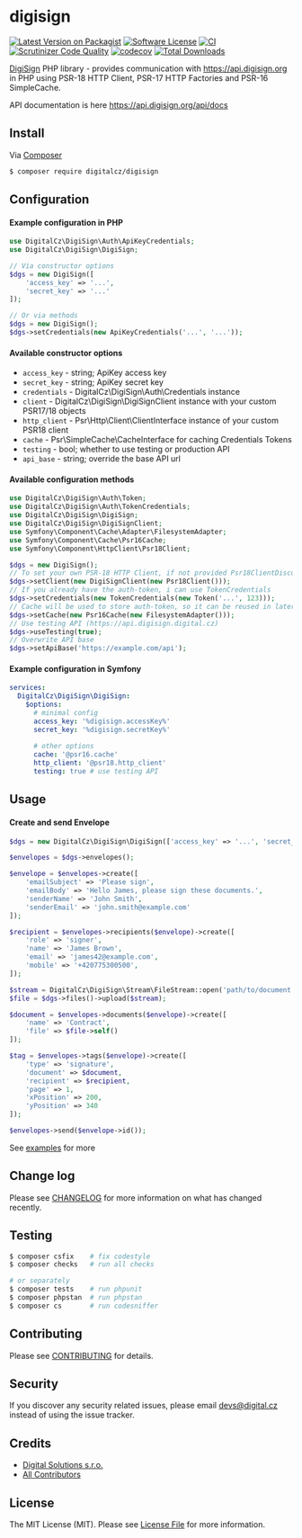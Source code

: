 # digisign

[![Latest Version on Packagist][ico-version]][link-packagist]
[![Software License][ico-license]](LICENSE)
[![CI](https://github.com/digitalcz/digisign/workflows/CI/badge.svg)]()
[![Scrutinizer Code Quality](https://scrutinizer-ci.com/g/digitalcz/digisign/badges/quality-score.png?b=1.x)](https://scrutinizer-ci.com/g/digitalcz/digisign/?branch=1.x)
[![codecov](https://codecov.io/gh/digitalcz/digisign/branch/master/graph/badge.svg)](https://codecov.io/gh/digitalcz/digisign)
[![Total Downloads][ico-downloads]][link-downloads]

[DigiSign](https://www.digisign.cz) PHP library - provides communication with https://api.digisign.org in PHP using PSR-18 HTTP Client, PSR-17 HTTP Factories and PSR-16 SimpleCache.

API documentation is here https://api.digisign.org/api/docs

## Install

Via [Composer](https://getcomposer.org/)

```bash
$ composer require digitalcz/digisign
```

## Configuration

#### Example configuration in PHP

```php
use DigitalCz\DigiSign\Auth\ApiKeyCredentials;
use DigitalCz\DigiSign\DigiSign;

// Via constructor options
$dgs = new DigiSign([
    'access_key' => '...', 
    'secret_key' => '...'
]);

// Or via methods
$dgs = new DigiSign();
$dgs->setCredentials(new ApiKeyCredentials('...', '...'));
```

#### Available constructor options
*  `access_key`      - string; ApiKey access key
*  `secret_key`      - string; ApiKey secret key
*  `credentials`     - DigitalCz\DigiSign\Auth\Credentials instance
*  `client`          - DigitalCz\DigiSign\DigiSignClient instance with your custom PSR17/18 objects
*  `http_client`     - Psr\Http\Client\ClientInterface instance of your custom PSR18 client
*  `cache`           - Psr\SimpleCache\CacheInterface for caching Credentials Tokens
*  `testing`         - bool; whether to use testing or production API
*  `api_base`        - string; override the base API url

#### Available configuration methods

```php
use DigitalCz\DigiSign\Auth\Token;
use DigitalCz\DigiSign\Auth\TokenCredentials;
use DigitalCz\DigiSign\DigiSign;
use DigitalCz\DigiSign\DigiSignClient;
use Symfony\Component\Cache\Adapter\FilesystemAdapter;
use Symfony\Component\Cache\Psr16Cache;
use Symfony\Component\HttpClient\Psr18Client;

$dgs = new DigiSign();
// To set your own PSR-18 HTTP Client, if not provided Psr18ClientDiscovery is used
$dgs->setClient(new DigiSignClient(new Psr18Client()));
// If you already have the auth-token, i can use TokenCredentials
$dgs->setCredentials(new TokenCredentials(new Token('...', 123)));
// Cache will be used to store auth-token, so it can be reused in later requests
$dgs->setCache(new Psr16Cache(new FilesystemAdapter()));
// Use testing API (https://api.digisign.digital.cz)
$dgs->useTesting(true);
// Overwrite API base
$dgs->setApiBase('https://example.com/api');
```

#### Example configuration in Symfony

```yaml
services:
  DigitalCz\DigiSign\DigiSign:
    $options:
      # minimal config
      access_key: '%digisign.accessKey%'
      secret_key: '%digisign.secretKey%'
      
      # other options
      cache: '@psr16.cache'
      http_client: '@psr18.http_client'
      testing: true # use testing API
```

## Usage

#### Create and send Envelope

```php
$dgs = new DigitalCz\DigiSign\DigiSign(['access_key' => '...', 'secret_key' => '...']);

$envelopes = $dgs->envelopes();

$envelope = $envelopes->create([
    'emailSubject' => 'Please sign',
    'emailBody' => 'Hello James, please sign these documents.',
    'senderName' => 'John Smith',
    'senderEmail' => 'john.smith@example.com'
]);

$recipient = $envelopes->recipients($envelope)->create([
    'role' => 'signer',
    'name' => 'James Brown',
    'email' => 'james42@example.com',
    'mobile' => '+420775300500',
]);

$stream = DigitalCz\DigiSign\Stream\FileStream::open('path/to/document.pdf');
$file = $dgs->files()->upload($stream);

$document = $envelopes->documents($envelope)->create([
    'name' => 'Contract',
    'file' => $file->self()
]);

$tag = $envelopes->tags($envelope)->create([
    'type' => 'signature',
    'document' => $document,
    'recipient' => $recipient,
    'page' => 1,
    'xPosition' => 200,
    'yPosition' => 340
]);

$envelopes->send($envelope->id());
```

See [examples](examples) for more

## Change log

Please see [CHANGELOG](CHANGELOG.md) for more information on what has changed recently.

## Testing

``` bash
$ composer csfix    # fix codestyle
$ composer checks   # run all checks 

# or separately
$ composer tests    # run phpunit
$ composer phpstan  # run phpstan
$ composer cs       # run codesniffer
```

## Contributing

Please see [CONTRIBUTING](CONTRIBUTING.md) for details.

## Security

If you discover any security related issues, please email devs@digital.cz instead of using the issue tracker.

## Credits

- [Digital Solutions s.r.o.][link-author]
- [All Contributors][link-contributors]

## License

The MIT License (MIT). Please see [License File](LICENSE.md) for more information.

[ico-version]: https://img.shields.io/packagist/v/digitalcz/digisign.svg?style=flat-square
[ico-license]: https://img.shields.io/badge/license-MIT-brightgreen.svg?style=flat-square
[ico-downloads]: https://img.shields.io/packagist/dt/digitalcz/digisign.svg?style=flat-square

[link-packagist]: https://packagist.org/packages/digitalcz/digisign
[link-downloads]: https://packagist.org/packages/digitalcz/digisign
[link-author]: https://github.com/digitalcz
[link-contributors]: ../../contributors
